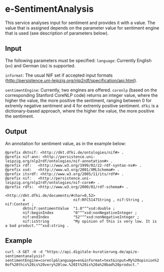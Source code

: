 # e-SentimentAnalysis
This service analyses input for sentiment and provides it with a value. The value that is assigned depends on the parameter value for sentiment engine that is used (see description of parameters below).

## Input
The following parameters must be specified:
`language`: Currently English (`en`) and German (`de`) is supported.

`informat`: The usual NIF set if accepted input formats (http://persistence.uni-leipzig.org/nlp2rdf/specification/api.html).

`sentimentEngine`: Currently, two engines are offered. `corenlp` (based on the corresponding Stanford CoreNLP code) returns an integer value, where the higher the value, the more positive the sentiment, ranging between 0 for extremly negative sentiment and 4 for extremly positive sentiment. `dfki` is a dictionary-based approach, where the higher the value, the more positive the sentiment.

## Output
An annotation for sentiment value, as in the example below:
```
@prefix dktnif: <http://dkt.dfki.de/ontologies/nif#> .
@prefix nif-ann: <http://persistence.uni-leipzig.org/nlp2rdf/ontologies/nif-annotation#> .
@prefix rdf:   <http://www.w3.org/1999/02/22-rdf-syntax-ns#> .
@prefix xsd:   <http://www.w3.org/2001/XMLSchema#> .
@prefix itsrdf: <http://www.w3.org/2005/11/its/rdf#> .
@prefix nif:   <http://persistence.uni-leipzig.org/nlp2rdf/ontologies/nif-core#> .
@prefix rdfs:  <http://www.w3.org/2000/01/rdf-schema#> .

<http://dkt.dfki.de/documents/#char=0,52>
        a                      nif:RFC5147String , nif:String , nif:Context ;
        dktnif:sentimentValue  "1.0"^^xsd:double ;
        nif:beginIndex         "0"^^xsd:nonNegativeInteger ;
        nif:endIndex           "52"^^xsd:nonNegativeInteger ;
        nif:isString           "My opinion of this is very low. It is a bad product."^^xsd:string .
```

## Example
`curl -X GET -H -d "https://api.digitale-kuratierung.de/api/e-sentimentanalysis?sentimentEngine=corenlp&language=en&informat=text&input=My%20opinion%20of%20this%20is%20very%20low.%20It%20is%20a%20bad%20product."`
